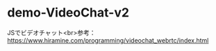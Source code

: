 # demo-VideoChat-v2
JSでビデオチャット&lt;br>参考：https://www.hiramine.com/programming/videochat_webrtc/index.html
